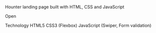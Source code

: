 Hounter landing page built with HTML, CSS and JavaScript

Open

Technology
HTML5
СSS3 (Flexbox)
JavaScript (Swiper, Form validation)

